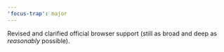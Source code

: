 ```yaml
---
'focus-trap': major
---
```


Revised and clarified official browser support (still as broad and deep as _reasonably_ possible).
